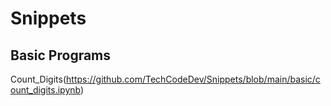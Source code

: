 # Snippets
## Basic Programs
 Count_Digits(https://github.com/TechCodeDev/Snippets/blob/main/basic/count_digits.ipynb)
